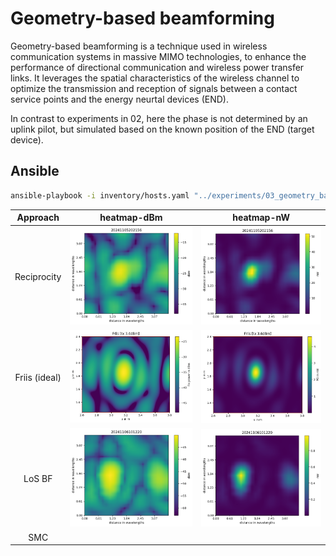 # Geometry-based beamforming

Geometry-based beamforming is a technique used in wireless communication systems in massive MIMO technologies, to enhance the performance of directional communication and wireless power transfer links. It leverages the spatial characteristics of the wireless channel to optimize the transmission and reception of signals between a contact service points and the energy neurtal devices (END).

In contrast to experiments in 02, here the phase is not determined by an uplink pilot, but simulated based on the known position of the END (target device).

## Ansible

```sh
ansible-playbook -i inventory/hosts.yaml "../experiments/03_geometry_based_beamforming/ansible/run-DL-WPT.yml" -e tiles=ceiling
```


Approach | heatmap-dBm             |  heatmap-nW
:-------------------------:| :-------------------------:|:-------------------------:
Reciprocity | ![heatmap-dBm](https://github.com/techtile-by-dramco/experiments/blob/main/02_reciprocity_based_WPT/results/20241105202156/heatmap-dBm.png)  | ![heatmap-nW](https://github.com/techtile-by-dramco/experiments/blob/main/02_reciprocity_based_WPT/results/20241105202156/heatmap-nW.png)
Friis (ideal) | ![heatmap-dBm](https://github.com/techtile-by-dramco/experiments/blob/main/03_geometry_based_beamforming/031_Friis/results/ideal/heatmap-dBm.png) | ![heatmap-nW](https://github.com/techtile-by-dramco/experiments/blob/main/03_geometry_based_beamforming/031_Friis/results/ideal/heatmap-nW.png)
LoS BF | ![](03_geometry_based_beamforming/031_Friis/results/20241106101220/heatmap-dBm.png) | ![](03_geometry_based_beamforming/031_Friis/results/20241106101220/heatmap-nW.png)
SMC | 
